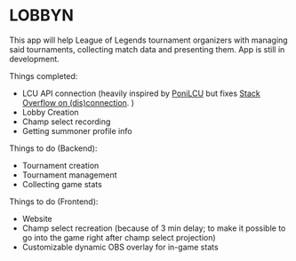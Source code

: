 # LOBBYN

This app will help League of Legends tournament organizers with managing said tournaments, collecting match data and presenting them. App is still in development.

Things completed:
- LCU API connection (heavily inspired by [PoniLCU](https://github.com/Ponita0/PoniLCU) but fixes [Stack Overflow on (dis)connection](https://github.com/Ponita0/PoniLCU/issues/19). )
- Lobby Creation
- Champ select recording
- Getting summoner profile info

Things to do (Backend):
- Tournament creation
- Tournament management
- Collecting game stats


Things to do (Frontend):
- Website 
- Champ select recreation (because of 3 min delay; to make it possible to go into the game right after champ select projection)
- Customizable dynamic OBS overlay for in-game stats